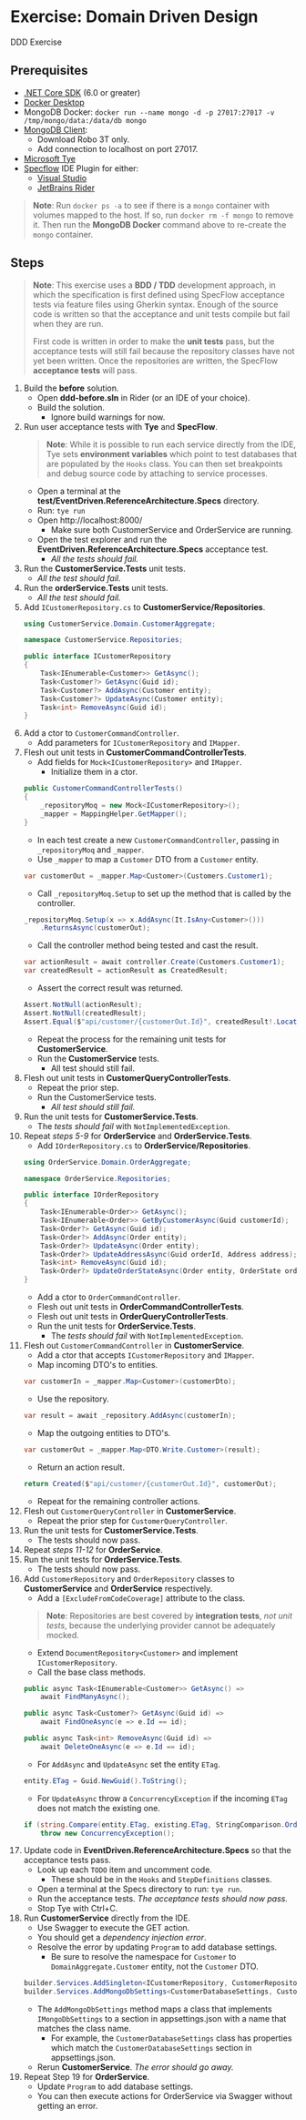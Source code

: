 # Exercise: Domain Driven Design

DDD Exercise

## Prerequisites
- [.NET Core SDK](https://dotnet.microsoft.com/download) (6.0 or greater)
- [Docker Desktop](https://www.docker.com/products/docker-desktop)
- MongoDB Docker: `docker run --name mongo -d -p 27017:27017 -v /tmp/mongo/data:/data/db mongo`
- [MongoDB Client](https://robomongo.org/download):
  - Download Robo 3T only.
  - Add connection to localhost on port 27017.
- [Microsoft Tye](https://github.com/dotnet/tye/blob/main/docs/getting_started.md)
- [Specflow](https://specflow.org/) IDE Plugin for either:
  - [Visual Studio](https://docs.specflow.org/projects/getting-started/en/latest/GettingStarted/Step1.html)
  - [JetBrains Rider](https://docs.specflow.org/projects/specflow/en/latest/Rider/rider-installation.html)

> **Note**: Run `docker ps -a` to see if there is a `mongo` container with volumes mapped to the host. If so, run `docker rm -f mongo` to remove it. Then run the **MongoDB Docker** command above to re-create the `mongo` container.

## Steps

> **Note**: This exercise uses a **BDD / TDD** development approach, in which the specification is first defined using SpecFlow acceptance tests via feature files using Gherkin syntax. Enough of the source code is written so that the acceptance and unit tests compile but fail when they are run.
> 
> First code is written in order to make the **unit tests** pass, but the acceptance tests will still fail because the repository classes have not yet been written. Once the repositories are written, the SpecFlow **acceptance tests** will pass.

1. Build the **before** solution.
   - Open **ddd-before.sln** in Rider (or an IDE of your choice).
   - Build the solution.
     - Ignore build warnings for now.
2. Run user acceptance tests with **Tye** and **SpecFlow**.
   >**Note**: While it is possible to run each service directly from the IDE, Tye sets **environment variables** which point to test databases that are populated by the `Hooks` class. You can then set breakpoints and debug source code by attaching to service processes. 
   - Open a terminal at the **test/EventDriven.ReferenceArchitecture.Specs** directory.
   - Run: `tye run`
   - Open http://localhost:8000/
     - Make sure both CustomerService and OrderService are running.
   - Open the test explorer and run the **EventDriven.ReferenceArchitecture.Specs** acceptance test.
     - *All the tests should fail.*
3. Run the **CustomerService.Tests** unit tests.
   - *All the test should fail.*
4. Run the **orderService.Tests** unit tests.
   - *All the test should fail.*
5. Add `ICustomerRepository.cs` to **CustomerService/Repositories**.
    ```csharp
    using CustomerService.Domain.CustomerAggregate;

    namespace CustomerService.Repositories;

    public interface ICustomerRepository
    {
        Task<IEnumerable<Customer>> GetAsync();
        Task<Customer?> GetAsync(Guid id);
        Task<Customer?> AddAsync(Customer entity);
        Task<Customer?> UpdateAsync(Customer entity);
        Task<int> RemoveAsync(Guid id);
    }
    ```
6. Add a ctor to `CustomerCommandController`.
   - Add parameters for `ICustomerRepository` and `IMapper`.
7. Flesh out unit tests in **CustomerCommandControllerTests**.
   - Add fields for `Mock<ICustomerRepository>` and `IMapper`.
     - Initialize them in a ctor.
    ```csharp
    public CustomerCommandControllerTests()
    {
        _repositoryMoq = new Mock<ICustomerRepository>();
        _mapper = MappingHelper.GetMapper();
    }
    ```
   - In each test create a new `CustomerCommandController`, passing in `_repositoryMoq` and `_mapper`.
   - Use `_mapper` to map a `Customer` DTO from a `Customer` entity.
    ```csharp
    var customerOut = _mapper.Map<Customer>(Customers.Customer1);
    ```
   - Call `_repositoryMoq.Setup` to set up the method that is called by the controller.
    ```csharp
    _repositoryMoq.Setup(x => x.AddAsync(It.IsAny<Customer>()))
        .ReturnsAsync(customerOut);
    ```
   - Call the controller method being tested and cast the result.
    ```csharp
    var actionResult = await controller.Create(Customers.Customer1);
    var createdResult = actionResult as CreatedResult;
    ```
   - Assert the correct result was returned.
    ```csharp
    Assert.NotNull(actionResult);
    Assert.NotNull(createdResult);
    Assert.Equal($"api/customer/{customerOut.Id}", createdResult!.Location, true);
    ```
   - Repeat the process for the remaining unit tests for **CustomerService**.
   - Run the **CustomerService** tests.
     - All test should still fail.
8. Flesh out unit tests in **CustomerQueryControllerTests**.
   - Repeat the prior step.
   - Run the CustomerService tests.
     - *All test should still fail.*
9. Run the unit tests for **CustomerService.Tests**.
   - The *tests should fail* with `NotImplementedException`.
10. Repeat *steps 5-9* for **OrderService** and **OrderService.Tests**.
    - Add `IOrderRepository.cs` to **OrderService/Repositories**.
    ```csharp
    using OrderService.Domain.OrderAggregate;

    namespace OrderService.Repositories;

    public interface IOrderRepository
    {
        Task<IEnumerable<Order>> GetAsync();
        Task<IEnumerable<Order>> GetByCustomerAsync(Guid customerId);
        Task<Order?> GetAsync(Guid id);
        Task<Order?> AddAsync(Order entity);
        Task<Order?> UpdateAsync(Order entity);
        Task<Order?> UpdateAddressAsync(Guid orderId, Address address);
        Task<int> RemoveAsync(Guid id);
        Task<Order?> UpdateOrderStateAsync(Order entity, OrderState orderState);
    }
    ```
    - Add a ctor to `OrderCommandController`.
    - Flesh out unit tests in **OrderCommandControllerTests**.
    - Flesh out unit tests in **OrderQueryControllerTests**.
    - Run the unit tests for **OrderService.Tests**.
      - The *tests should fail* with `NotImplementedException`.
11. Flesh out `CustomerCommandController` in **CustomerService**.
    - Add a ctor that accepts `ICustomerRepository` and `IMapper`.
    - Map incoming DTO's to entities.
    ```csharp
    var customerIn = _mapper.Map<Customer>(customerDto);
    ```
    - Use the repository.
    ```csharp
    var result = await _repository.AddAsync(customerIn);
    ```
    - Map the outgoing entities to DTO's.
    ```csharp
    var customerOut = _mapper.Map<DTO.Write.Customer>(result);
    ```
    - Return an action result.
    ```csharp
    return Created($"api/customer/{customerOut.Id}", customerOut);
    ```
    - Repeat for the remaining controller actions.
12. Flesh out `CustomerQueryController` in **CustomerService**.
    - Repeat the prior step for `CustomerQueryController`.
13. Run the unit tests for **CustomerService.Tests**.
    - The tests should now pass.
14. Repeat *steps 11-12* for **OrderService**.
15. Run the unit tests for **OrderService.Tests**.
    - The tests should now pass.
16. Add `CustomerRepository` and `OrderRepository` classes to **CustomerService** and **OrderService** respectively.
    - Add a `[ExcludeFromCodeCoverage]` attribute to the class.
    > **Note**: Repositories are best covered by **integration tests**, *not unit tests*, because the underlying provider cannot be adequately mocked.
    - Extend `DocumentRepository<Customer>` and implement `ICustomerRepository`.
    - Call the base class methods.
    ```csharp
    public async Task<IEnumerable<Customer>> GetAsync() =>
        await FindManyAsync();

    public async Task<Customer?> GetAsync(Guid id) =>
        await FindOneAsync(e => e.Id == id);

    public async Task<int> RemoveAsync(Guid id) =>
        await DeleteOneAsync(e => e.Id == id);
    ```
    - For `AddAsync` and `UpdateAsync` set the entity `ETag`.
    ```csharp
    entity.ETag = Guid.NewGuid().ToString();
    ```
    - For `UpdateAsync` throw a `ConcurrencyException` if the incoming `ETag` does not match the existing one.
    ```csharp
    if (string.Compare(entity.ETag, existing.ETag, StringComparison.OrdinalIgnoreCase) != 0 )
        throw new ConcurrencyException();
    ```
17. Update code in **EventDriven.ReferenceArchitecture.Specs** so that the acceptance tests pass.
    - Look up each `TODO` item and uncomment code.
      - These should be in the `Hooks` and `StepDefinitions` classes.
    - Open a terminal at the Specs directory to run: `tye run`.
    - Run the acceptance tests. *The acceptance tests should now pass.*
    - Stop Tye with Ctrl+C.
18. Run **CustomerService** directly from the IDE.
    - Use Swagger to execute the GET action.
    - You should get a *dependency injection error*.
    - Resolve the error by updating `Program` to add database settings.
      - Be sure to resolve the namespace for `Customer` to `DomainAggregate.Customer` entity, not the `Customer` DTO. 
    ```csharp
    builder.Services.AddSingleton<ICustomerRepository, CustomerRepository>();
    builder.Services.AddMongoDbSettings<CustomerDatabaseSettings, Customer>(builder.Configuration);
    ```
    - The `AddMongoDbSettings` method maps a class that implements `IMongoDbSettings` to a section in appsettings.json with a name that matches the class name.
      - For example, the `CustomerDatabaseSettings` class has properties which match the `CustomerDatabaseSettings` section in appsettings.json.
    - Rerun **CustomerService**. *The error should go away.*
19. Repeat Step 19 for **OrderService**.
    - Update `Program` to add database settings.
    - You can then execute actions for OrderService via Swagger without getting an error.